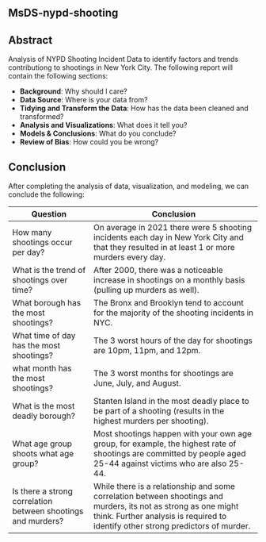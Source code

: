 ## MsDS-nypd-shooting

## Abstract
Analysis of NYPD Shooting Incident Data to identify factors and trends contributiong to shootings in New York City. The following report will contain the following sections:
* __Background__: Why should I care?
* __Data Source__: Where is your data from?
* __Tidying and Transform the Data__: How has the data been cleaned and transformed?
* __Analysis and Visualizations__: What does it tell you?
* __Models & Conclusions__: What do you conclude?
* __Review of Bias__: How could you be wrong?

## Conclusion
After completing the analysis of data, visualization, and modeling, we can conclude the following:

| Question                                  |  Conclusion                                  |
|-------------------------------------------|----------------------------------------------|
| How many shootings occur per day?         | On average in 2021 there were 5 shooting incidents each day in New York City and that they resulted in at least 1 or more murders every day. |
| What is the trend of shootings over time? | After 2000, there was a noticeable increase in shootings on a monthly basis (pulling up murders as well). |
| What borough has the most shootings?      | The Bronx and Brooklyn tend to account for the majority of the shooting incidents in NYC. |
| What time of day has the most shootings?  | The 3 worst hours of the day for shootings are 10pm, 11pm, and 12pm. |
| what month has the most shootings?        | The 3 worst months for shootings are June, July, and August. |
| What is the most deadly borough?          | Stanten Island in the most deadly place to be part of a shooting (results in the highest murders per shooting). |
| What age group shoots what age group?     | Most shootings happen with your own age group, for example, the highest rate of shootings are committed by people aged 25-44 against victims who are also 25-44. |
| Is there a strong correlation between shootings and murders? | While there is a relationship and some correlation between shootings and murders, its not as strong as one might think.  Further analysis is required to identify other strong predictors of murder. |
